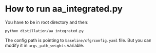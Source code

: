 # How to run aa_integrated.py

You have to be in root directory and then:

```bash
python distillation/aa_integrated.py
```

The config path is pointing to `baseline/cfg/config.yaml` file. But you can modify it in `args_path_weights` variable. 